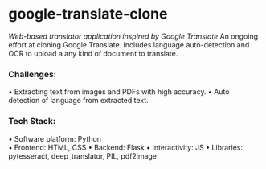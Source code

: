 # google-translate-clone
_Web-based translator application inspired by Google Translate_
An ongoing effort at cloning Google Translate. Includes language auto-detection and OCR to upload a any kind of document to translate.

### Challenges:
•	Extracting text from images and PDFs with high accuracy.
•	Auto detection of language from extracted text.
 
### Tech Stack:
•	Software platform: Python  
•	Frontend: HTML, CSS
•	Backend: Flask
•	Interactivity: JS
•	Libraries: pytesseract, deep_translator, PIL, pdf2image
